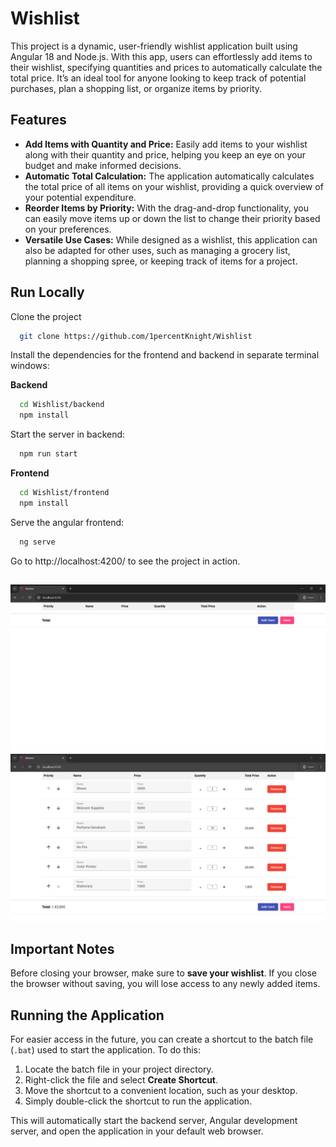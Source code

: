 
# Wishlist

This project is a dynamic, user-friendly wishlist application built using Angular 18 and Node.js. With this app, users can effortlessly add items to their wishlist, specifying quantities and prices to automatically calculate the total price. It’s an ideal tool for anyone looking to keep track of potential purchases, plan a shopping list, or organize items by priority.



## Features

- **Add Items with Quantity and Price:** Easily add items to your wishlist along with their quantity and price, helping you keep an eye on your budget and make informed decisions.
- **Automatic Total Calculation:** The application automatically calculates the total price of all items on your wishlist, providing a quick overview of your potential expenditure.
- **Reorder Items by Priority:** With the drag-and-drop functionality, you can easily move items up or down the list to change their priority based on your preferences.
- **Versatile Use Cases:** While designed as a wishlist, this application can also be adapted for other uses, such as managing a grocery list, planning a shopping spree, or keeping track of items for a project.
## Run Locally

Clone the project

```bash
  git clone https://github.com/1percentKnight/Wishlist
```

Install the dependencies for the frontend and backend in separate terminal windows:

**Backend**

```bash
  cd Wishlist/backend
  npm install
```
Start the server in backend:

```bash
  npm run start
```

**Frontend**

```bash
  cd Wishlist/frontend
  npm install
```

Serve the angular frontend:
```bash
  ng serve
```

Go to http://localhost:4200/ to see the project in action.

##





![Landing Screenshot](/frontend/public/assets/screenshot1.png)
![Screenshot](/frontend/public/assets/screenshot2.png)

## Important Notes

Before closing your browser, make sure to **save your wishlist**. If you close the browser without saving, you will lose access to any newly added items.

## Running the Application

For easier access in the future, you can create a shortcut to the batch file (`.bat`) used to start the application. To do this:

1. Locate the batch file in your project directory.
2. Right-click the file and select **Create Shortcut**.
3. Move the shortcut to a convenient location, such as your desktop.
4. Simply double-click the shortcut to run the application.

This will automatically start the backend server, Angular development server, and open the application in your default web browser.

